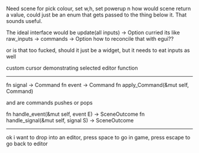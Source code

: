 Need scene for pick colour, set w,h, set powerup n
how would scene return a value, could just be an enum that gets passed to the thing below it. That sounds useful.

The ideal interface would be update(all inputs) -> Option<SceneOutcome>
curried its like raw_inputs -> commands -> Option<SceneOutcome>
how to reconcile that with egui??

or is that too fucked, should it just be a widget, but it needs to eat inputs as well

custom cursor demonstrating selected editor function

-------------
fn signal -> Command
fn event -> Command
fn apply_Command(&mut self, Command)

and are commands pushes or pops

fn handle_event(&mut self, event E) -> SceneOutcome
fn handle_signal(&mut self, signal S) -> SceneOutcome

-----

ok i want to drop into an editor, press space to go in game, press escape to go back to editor